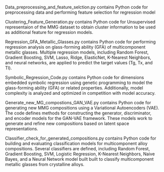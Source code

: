 
Data_preprocessing_and_feature_selction.py contains Python code for preprocessing data and performing feature selection for regression model

Clustering_Feature_Generation.py contains Python code for Unsupervised representaion of the MMG dataset to obtain cluster information to be used as additional feature for regression models.

Regression_GFA_Metallic_Glasses.py contains Python code for performing regression analysis on glass-forming ability (GFA) of multicomponent metallic glasses. Multiple regression models, including Random Forest, Gradient Boosting, SVM, Lasso, Ridge, ElasticNet, K-Nearest Neighbors, and neural networks, are applied to predict the target values (Tg, Tx, and Tl).

Symbolic_Regression_Code.py contains Python code for dimensions embedded symbolic regression using genetic programming to model the glass-forming ability (GFA) or related properties. Additionally, model complexity is analyzed and optimized in competition with model accuracy.

Generate_new_MG_compostions_GAN_VAE.py contains Python code for generating new MMG compositions using a Variational Autoencoders (VAE). The code defines methods for constructing the generator, discriminator, and encoder models for the GAN-VAE framework. These models work to generate and refine new compositions based on latent space representations.

Classifier_check_for_generated_compositions.py contains Python code for building and evaluating classification models for multicomponent alloy compositions. Several classifiers are defined, including Random Forest, Gradient Boosting, SVM, Logistic Regression, K-Nearest Neighbors, Naive Bayes, and a Neural Network model built built to classify multicomponent metallic glasses from crystalline alloys.
